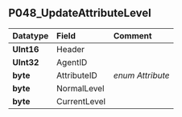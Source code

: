 ## P048\_UpdateAttributeLevel ##
| **Datatype** | **Field** | **Comment** |
|:-------------|:----------|:------------|
| **UInt16** | Header |  |
| **UInt32** | AgentID |  |
| **byte** | AttributeID | _enum Attribute_  |
| **byte** | NormalLevel |  |
| **byte** | CurrentLevel |  |
